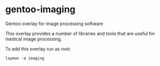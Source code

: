 # gentoo-imaging

Gentoo overlay for image processing software 


This overlay provides a number of libraries and tools
that are useful for medical image processing.

To add this overlay run as root:  

    layman -a imaging



